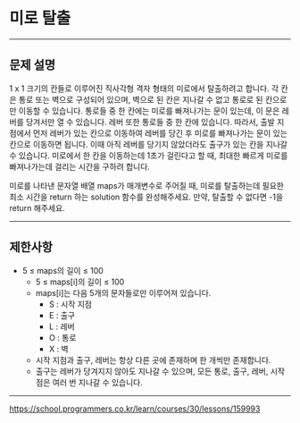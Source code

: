 # 미로 탈출

---

## 문제 설명

1 x 1 크기의 칸들로 이루어진 직사각형 격자 형태의 미로에서 탈출하려고 합니다. 각 칸은 통로 또는 벽으로 구성되어 있으며, 벽으로 된 칸은 지나갈 수 없고 통로로 된 칸으로만 이동할 수 있습니다. 통로들 중 한 칸에는 미로를 빠져나가는 문이 있는데, 이 문은 레버를 당겨서만 열 수 있습니다. 레버 또한 통로들 중 한 칸에 있습니다. 따라서, 출발 지점에서 먼저 레버가 있는 칸으로 이동하여 레버를 당긴 후 미로를 빠져나가는 문이 있는 칸으로 이동하면 됩니다. 이때 아직 레버를 당기지 않았더라도 출구가 있는 칸을 지나갈 수 있습니다. 미로에서 한 칸을 이동하는데 1초가 걸린다고 할 때, 최대한 빠르게 미로를 빠져나가는데 걸리는 시간을 구하려 합니다.

미로를 나타낸 문자열 배열 maps가 매개변수로 주어질 때, 미로를 탈출하는데 필요한 최소 시간을 return 하는 solution 함수를 완성해주세요. 만약, 탈출할 수 없다면 -1을 return 해주세요.

---

## 제한사항

- 5 ≤ maps의 길이 ≤ 100
	- 5 ≤ maps[i]의 길이 ≤ 100
	- maps[i]는 다음 5개의 문자들로만 이루어져 있습니다.
		- S : 시작 지점
		- E : 출구
		- L : 레버
		- O : 통로
		- X : 벽
	- 시작 지점과 출구, 레버는 항상 다른 곳에 존재하며 한 개씩만 존재합니다.
	- 출구는 레버가 당겨지지 않아도 지나갈 수 있으며, 모든 통로, 출구, 레버, 시작점은 여러 번 지나갈 수 있습니다.

---

https://school.programmers.co.kr/learn/courses/30/lessons/159993
